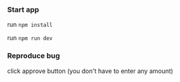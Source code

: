 ### Start app

run
`npm install`

run
`npm run dev`

### Reproduce bug
click approve button (you don't have to enter any amount)